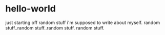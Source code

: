 # hello-world
just starting off
random stuff i'm supposed to write about myself.
random stuff..random stuff..random stuff.
random stuff.
